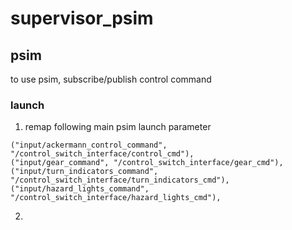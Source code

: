 # supervisor_psim

## psim
to use psim,  subscribe/publish control command
### launch
1. remap following main psim launch parameter

  ```
  ("input/ackermann_control_command", "/control_switch_interface/control_cmd"),
  ("input/gear_command", "/control_switch_interface/gear_cmd"),
  ("input/turn_indicators_command", "/control_switch_interface/turn_indicators_cmd"),
  ("input/hazard_lights_command", "/control_switch_interface/hazard_lights_cmd"),
  ```

2.
